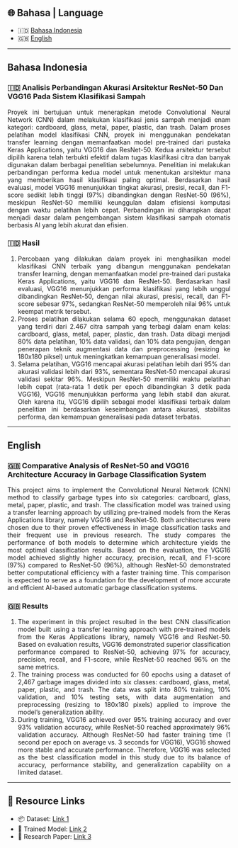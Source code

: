 ## 🌐 Bahasa | Language
- 🇮🇩 [Bahasa Indonesia](#bahasa-indonesia)
- 🇬🇧 [English](#english)

---

## Bahasa Indonesia

### 🇮🇩 Analisis Perbandingan Akurasi Arsitektur ResNet-50 Dan VGG16 Pada Sistem Klasifikasi Sampah

<div align="justify"> Proyek ini bertujuan untuk menerapkan metode Convolutional Neural Network (CNN) dalam melakukan klasifikasi jenis sampah menjadi enam kategori: cardboard, glass, metal, paper, plastic, dan trash. Dalam proses pelatihan model klasifikasi CNN, proyek ini menggunakan pendekatan transfer learning dengan memanfaatkan model pre-trained dari pustaka Keras Applications, yaitu VGG16 dan ResNet-50. Kedua arsitektur tersebut dipilih karena telah terbukti efektif dalam tugas klasifikasi citra dan banyak digunakan dalam berbagai penelitian sebelumnya. Penelitian ini melakukan perbandingan performa kedua model untuk menentukan arsitektur mana yang memberikan hasil klasifikasi paling optimal. Berdasarkan hasil evaluasi, model VGG16 menunjukkan tingkat akurasi, presisi, recall, dan F1-score sedikit lebih tinggi (97%) dibandingkan dengan ResNet-50 (96%), meskipun ResNet-50 memiliki keunggulan dalam efisiensi komputasi dengan waktu pelatihan lebih cepat. Perbandingan ini diharapkan dapat menjadi dasar dalam pengembangan sistem klasifikasi sampah otomatis berbasis AI yang lebih akurat dan efisien. </div>

### 🇮🇩 Hasil

1. <div align="justify"> Percobaan yang dilakukan dalam proyek ini menghasilkan model klasifikasi CNN terbaik yang dibangun menggunakan pendekatan transfer learning, dengan memanfaatkan model pre-trained dari pustaka Keras Applications, yaitu VGG16 dan ResNet-50. Berdasarkan hasil evaluasi, VGG16 menunjukkan performa klasifikasi yang lebih unggul dibandingkan ResNet-50, dengan nilai akurasi, presisi, recall, dan F1-score sebesar 97%, sedangkan ResNet-50 memperoleh nilai 96% untuk keempat metrik tersebut. </div>

2. <div align="justify"> Proses pelatihan dilakukan selama 60 epoch, menggunakan dataset yang terdiri dari 2.467 citra sampah yang terbagi dalam enam kelas: cardboard, glass, metal, paper, plastic, dan trash. Data dibagi menjadi 80% data pelatihan, 10% data validasi, dan 10% data pengujian, dengan penerapan teknik augmentasi data dan preprocessing (resizing ke 180x180 piksel) untuk meningkatkan kemampuan generalisasi model. </div>

3. <div align="justify"> Selama pelatihan, VGG16 mencapai akurasi pelatihan lebih dari 95% dan akurasi validasi lebih dari 93%, sementara ResNet-50 mencapai akurasi validasi sekitar 96%. Meskipun ResNet-50 memiliki waktu pelatihan lebih cepat (rata-rata 1 detik per epoch dibandingkan 3 detik pada VGG16), VGG16 menunjukkan performa yang lebih stabil dan akurat. Oleh karena itu, VGG16 dipilih sebagai model klasifikasi terbaik dalam penelitian ini berdasarkan keseimbangan antara akurasi, stabilitas performa, dan kemampuan generalisasi pada dataset terbatas. </div>

---

## English

### 🇬🇧 Comparative Analysis of ResNet-50 and VGG16 Architecture Accuracy in Garbage Classification System

<div align="justify"> This project aims to implement the Convolutional Neural Network (CNN) method to classify garbage types into six categories: cardboard, glass, metal, paper, plastic, and trash. The classification model was trained using a transfer learning approach by utilizing pre-trained models from the Keras Applications library, namely VGG16 and ResNet-50. Both architectures were chosen due to their proven effectiveness in image classification tasks and their frequent use in previous research. The study compares the performance of both models to determine which architecture yields the most optimal classification results. Based on the evaluation, the VGG16 model achieved slightly higher accuracy, precision, recall, and F1-score (97%) compared to ResNet-50 (96%), although ResNet-50 demonstrated better computational efficiency with a faster training time. This comparison is expected to serve as a foundation for the development of more accurate and efficient AI-based automatic garbage classification systems. </div>

### 🇬🇧 Results

1. <div align="justify"> The experiment in this project resulted in the best CNN classification model built using a transfer learning approach with pre-trained models from the Keras Applications library, namely VGG16 and ResNet-50. Based on evaluation results, VGG16 demonstrated superior classification performance compared to ResNet-50, achieving 97% for accuracy, precision, recall, and F1-score, while ResNet-50 reached 96% on the same metrics. </div>

2. <div align="justify"> The training process was conducted for 60 epochs using a dataset of 2,467 garbage images divided into six classes: cardboard, glass, metal, paper, plastic, and trash. The data was split into 80% training, 10% validation, and 10% testing sets, with data augmentation and preprocessing (resizing to 180x180 pixels) applied to improve the model’s generalization ability. </div>

3. <div align="justify"> During training, VGG16 achieved over 95% training accuracy and over 93% validation accuracy, while ResNet-50 reached approximately 96% validation accuracy. Although ResNet-50 had faster training time (1 second per epoch on average vs. 3 seconds for VGG16), VGG16 showed more stable and accurate performance. Therefore, VGG16 was selected as the best classification model in this study due to its balance of accuracy, performance stability, and generalization capability on a limited dataset. </div>

---

## 📁 Resource Links

- 📦 Dataset: [Link 1](https://drive.google.com/file/d/1CyjUb8IS4auFMlfIPWOzfnlz4LReXnii/view?usp=sharing)
- 🤖 Trained Model: [Link 2](https://drive.google.com/file/d/1lbVbGWYPs7uNLioAG84aBCOQ-peFNaU4/view?usp=sharing)
- 📄 Research Paper: [Link 3](https://drive.google.com/file/d/1ESsXFK23ujvRDQl7OF-XuaZ5Cfg7A71y/view?usp=sharing)
